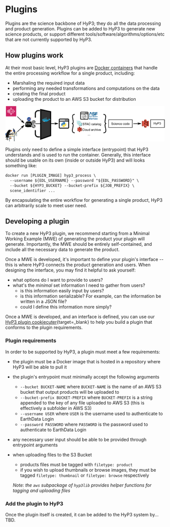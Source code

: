 # Plugins
Plugins are the science backbone of HyP3; they do all the data processing and product generation.
Plugins can be added to HyP3 to generate new science products, or support different
tools/software/algorithms/options/etc that are not currently supported by HyP3.

## How plugins work
At their most basic level, HyP3 plugins are [Docker containers](https://www.docker.com/resources/what-container) that
handle the entire processing workflow for a single product, including:

* Marshaling the required input data
* performing any needed transformations and computations on the data
* creating the final product
* uploading the product to an AWS S3 bucket for distribution

![Plugin flowchart](../images/HyP3-plugin.png)

Plugins only need to define a simple interface (entrypoint) that HyP3 understands and is used to run the container.
Generally, this interface should be usable on its own (inside or outside HyP3) and will looks something like:

```
docker run [PLUGIN_IMAGE] hyp3_process \
  --username ${EDL_USERNAME} --password "${EDL_PASSWORD}" \
  --bucket ${HYP3_BUCKET} --bucket-prefix ${JOB_PREFIX} \
  scene_identifier ...
```

By encapsulating the entire workflow for generating a single product, HyP3 can arbitrarily scale to meet user need. 

## Developing a plugin
To create a new HyP3 plugin, we recommend starting from a Minimal Working Example (MWE) of generating
the product your plugin will generate. Importantly, the MWE should be entirely self-contained, and
include all the necessary data to generate the product.

Once a MWE is developed, it's important to define your plugin's interface  -- this is where HyP3 connects
the product generation and users. When designing the interface, you may find it helpful to ask yourself:

* what options do I want to provide to users?
* what's the *minimal* set information I need to gather from users?
    * is this information easily input by users?
    * is this information serializable? For example, can the information be written in a JSON file?
    * could I define this information more simply?

Once a MWE is developed, and an interface is defined, you can use our 
[HyP3 plugin cookiecuter](https://github.com/ASFHyP3/hyp3-cookiecutter){target=_blank}
to help you build a plugin that conforms to the plugin requirements.

### Plugin requirements
In order to be supported by HyP3, a plugin must meet a few requirements:

* the plugin must be a Docker image that is hosted in a repository where HyP3 will be able to pull it
* the plugin's entrypoint must minimally accept the following arguments
    * `--bucket BUCKET-NAME` where `BUCKET-NAME` is the name of an AWS S3 bucket that output products will be uploaded to
    * `--bucket-prefix BUCKET-PREFIX` where `BUCKET-PREFIX` is a string appended to the key of any file uploaded to AWS S3
    (this is effectively a subfolder in AWS S3)
    * `--username USER` where `USER` is the username used to authenticate to EarthData Login
    * `--password PASSWORD` where `PASSWORD` is the password used to authenticate to EarthData Login
* any necessary user input should be able to be provided through entrypoint arguments
* when uploading files to the S3 Bucket
    * products files must be tagged with `filetype: product`
    * if you wish to upload thumbnails or browse images, they must be tagged `filetype: thumbnail` or `filetype: browse`
      respectively
    
    *Note: the `aws` subpackage of `hyp3lib` provides helper functions for tagging and uploading files*

### Add the plugin to HyP3
Once the plugin itself is created, it can be added to the HyP3 system by... TBD.
